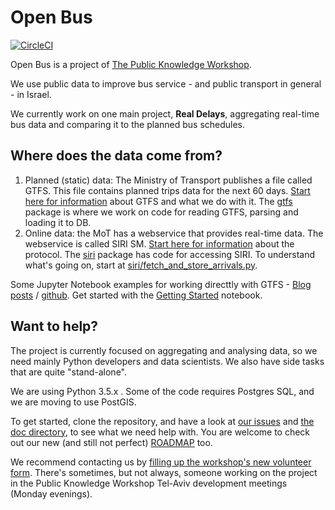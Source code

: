# Open Bus
[![CircleCI](https://circleci.com/gh/hasadna/open-bus/tree/master.svg?style=svg)](https://circleci.com/gh/hasadna/open-bus/tree/master)

Open Bus is a project of [The Public Knowledge Workshop](http://www.hasadna.org.il). 

We use public data to improve bus service - and public transport in general - in Israel.

We currently work on one main project, **Real Delays**, aggregating real-time bus data and comparing it to the planned bus schedules.

## Where does the data come from?

1. Planned (static) data: The Ministry of Transport publishes a file called GTFS. This file contains planned trips data for the next 60 days. [Start here for information](https://github.com/hasadna/open-bus/blob/master/doc/working_with_GTFS.md) about GTFS and what we do with it. The [gtfs](https://github.com/hasadna/open-bus/tree/master/gtfs) package is where we work on code for reading GTFS, parsing and loading it to DB. 
2. Online data: the MoT has a webservice that provides real-time data. The webservice is called SIRI SM. [Start here for information](https://github.com/hasadna/open-bus/blob/master/doc/working_with_SIRI.md) about the protocol. The [siri](https://github.com/hasadna/open-bus/tree/master/siri) package has code for accessing SIRI. To understand what's going on, start at [siri/fetch_and_store_arrivals.py](https://github.com/hasadna/open-bus/blob/master/siri/fetch_and_store_arrivals.py).

Some Jupyter Notebook examples for working directtly with GTFS - [Blog posts](http://simplistic.me/tag/gtfs.html) / [github](https://github.com/cjer/open-bus-explore). Get started with the [Getting Started](https://github.com/cjer/open-bus-explore/blob/master/openbus_00_getting_started.ipynb) notebook. 

## Want to help?
The project is currently focused on aggregating and analysing data, so we need mainly Python developers and data scientists. We also have side tasks that are quite "stand-alone".

We are using Python 3.5.x . Some of the code requires Postgres SQL, and we are moving to use PostGIS.

To get started, clone the repository, and have a look at [our issues](https://github.com/hasadna/open-bus/issues) and [the doc directory](https://github.com/hasadna/open-bus/blob/master/doc/), to see what we need help with. You are welcome to check out our new (and still not perfect) [ROADMAP](https://github.com/hasadna/open-bus/blob/master/ROADMAP.md) too.

We recommend contacting us by [filling up the workshop's new volunteer form](https://docs.google.com/forms/d/e/1FAIpQLSdfAeyMNV3GOsHLIR4FLcb0D7YelNt69W4Aq2UAYF9O5eYzhw/viewform?c=0&w=1). There's sometimes, but not always, someone working on the project in the Public Knowledge Workshop Tel-Aviv development meetings (Monday evenings).
